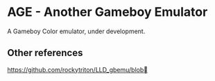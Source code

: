 # AGE - Another Gameboy Emulator

A Gameboy Color emulator, under development.

## Other references

https://github.com/rockytriton/LLD_gbemu/blob
